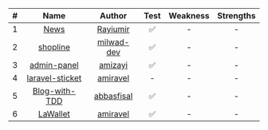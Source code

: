 | # |         Name          |      Author      | Test | Weakness | Strengths | 
|:-:|:---------------------:|:----------------:|:----:|:--------:|:---------:|
| 1 |      [News][p1]       |  [Rayiumir][a1]  |  ✅   |    -     |     -     |
| 2 |    [shopline][p2]     | [milwad-dev][a2] |  ✅   |    -     |     -     |
| 3 |   [admin-panel][p3]   |  [amizayi][a3]   |  ✅   |    -     |     -     |
| 4 | [laravel-sticket][p4] |  [amiravel][a4]  |  -   |    -     |     -     |
| 5 |  [Blog-with-TDD][p5]  | [abbasfisal][a5] |  ✅   |    -     |     -     |
| 6 |    [LaWallet][p6]     |  [amiravel][a4]  |  ✅   |    -     |     -     |

[p1]:https://github.com/Rayiumir/News
[p2]:https://github.com/milwad-dev/shopline
[p3]:https://github.com/amizayi/admin-panel
[p4]:https://github.com/amiravel/laravel-sticket
[p5]:https://github.com/abbasfisal/Laravel-Blog-Project-with-TDD
[p6]:https://github.com/amiravel/LaWallet

[a1]:https://github.com/Rayiumir
[a2]:https://github.com/milwad-dev
[a3]:https://github.com/amizayi
[a4]:https://github.com/amiravel
[a5]:https://github.com/abbasfisal
